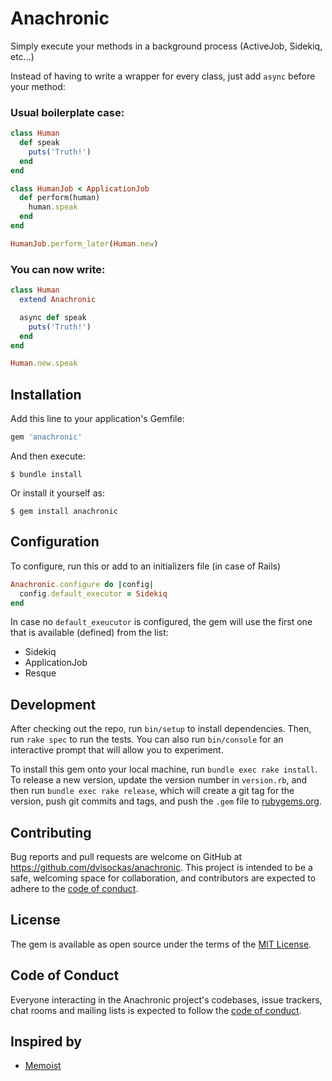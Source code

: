 # Anachronic

Simply execute your methods in a background process (ActiveJob, Sidekiq, etc...)

Instead of having to write a wrapper for every class, just add `async` before your method:

### Usual boilerplate case:
```ruby
class Human
  def speak
    puts('Truth!')
  end
end

class HumanJob < ApplicationJob
  def perform(human)
    human.speak
  end
end

HumanJob.perform_later(Human.new)
```

### You can now write:
```ruby
class Human
  extend Anachronic

  async def speak
    puts('Truth!')
  end
end

Human.new.speak
```

## Installation

Add this line to your application's Gemfile:

```ruby
gem 'anachronic'
```

And then execute:

    $ bundle install

Or install it yourself as:

    $ gem install anachronic

## Configuration

To configure, run this or add to an initializers file (in case of Rails)

```ruby
Anachronic.configure do |config|
  config.default_executor = Sidekiq
end
```

In case no `default_exeucutor` is configured, the gem will use the first one that is available (defined) from the list:
- Sidekiq
- ApplicationJob
- Resque


## Development

After checking out the repo, run `bin/setup` to install dependencies. Then, run `rake spec` to run the tests. You can also run `bin/console` for an interactive prompt that will allow you to experiment.

To install this gem onto your local machine, run `bundle exec rake install`. To release a new version, update the version number in `version.rb`, and then run `bundle exec rake release`, which will create a git tag for the version, push git commits and tags, and push the `.gem` file to [rubygems.org](https://rubygems.org).

## Contributing

Bug reports and pull requests are welcome on GitHub at https://github.com/dvisockas/anachronic. This project is intended to be a safe, welcoming space for collaboration, and contributors are expected to adhere to the [code of conduct](https://github.com/dvisockas/anachronic/blob/master/CODE_OF_CONDUCT.md).


## License

The gem is available as open source under the terms of the [MIT License](https://opensource.org/licenses/MIT).

## Code of Conduct

Everyone interacting in the Anachronic project's codebases, issue trackers, chat rooms and mailing lists is expected to follow the [code of conduct](https://github.com/dvisockas/anachronic/blob/master/CODE_OF_CONDUCT.md).

## Inspired by
- [Memoist](https://github.com/matthewrudy/memoist)

